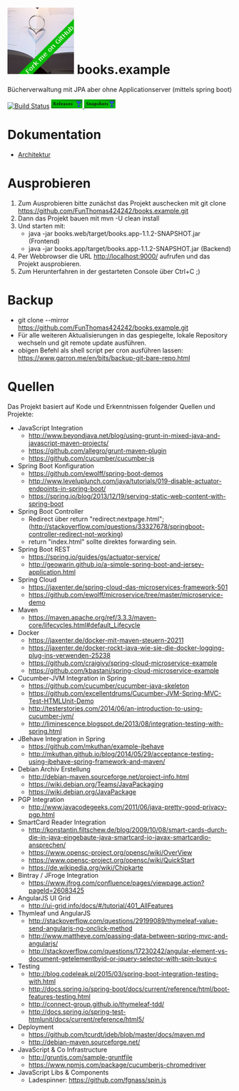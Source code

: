 # ![Books Logo](./books.web/src/main/resources/public/img/Lieblingsbuch149x149.png) books.example
Bücherverwaltung mit JPA aber ohne Applicationserver (mittels spring boot) 

[![Build Status](https://travis-ci.org/FunThomas424242/books.example.svg?branch=master)](https://travis-ci.org/FunThomas424242/books.example)
[ ![Download Releases](./src/main/resources/img/Releases.png) ](https://bintray.com/funthomas424242/books.example/books.example/_latestVersion)
[ ![Download Snapshots](./src/main/resources/img/Snapshots.png) ](http://oss.jfrog.org/simple/oss-snapshot-local/gh/funthomas424242/webapp/)

# Dokumentation
* [Architektur](src/site/markdown/architecture/01_EinfuehrungZiele.md)

# Ausprobieren
1. Zum Ausprobieren bitte zunächst das Projekt auschecken mit git clone https://github.com/FunThomas424242/books.example.git
1. Dann das Projekt bauen mit mvn  -U clean install
1. Und starten mit:
   * java -jar books.web/target/books.app-1.1.2-SNAPSHOT.jar (Frontend)
   * java -jar books.app/target/books.app-1.1.2-SNAPSHOT.jar (Backend)
1. Per Webbrowser die URL [http://localhost:9000/](http://localhost:9000/) aufrufen und das Projekt ausprobieren.
2. Zum Herunterfahren in der gestarteten Console über Ctrl+C ;)

# Backup
* git clone --mirror https://github.com/FunThomas424242/books.example.git
* Für alle weiteren Aktualisierungen in das gespiegelte, lokale Repository wechseln und git remote update ausführen.
* obigen Befehl als shell script per cron ausführen lassen: https://www.garron.me/en/bits/backup-git-bare-repo.html

# Quellen
Das Projekt basiert auf Kode und Erkenntnissen folgender Quellen und Projekte:

* JavaScript Integration
    * http://www.beyondjava.net/blog/using-grunt-in-mixed-java-and-javascript-maven-projects/
    * https://github.com/allegro/grunt-maven-plugin
    * https://github.com/cucumber/cucumber-js
* Spring Boot Konfiguration
    * https://github.com/ewolff/spring-boot-demos 
    * http://www.leveluplunch.com/java/tutorials/019-disable-actuator-endpoints-in-spring-boot/
    * https://spring.io/blog/2013/12/19/serving-static-web-content-with-spring-boot
* Spring Boot Controller
    * Redirect über return "redirect:nextpage.html"; (http://stackoverflow.com/questions/33327678/springboot-controller-redirect-not-working)
    * return "index.html" sollte direktes forwarding sein.
* Spring Boot REST
    * https://spring.io/guides/gs/actuator-service/
    * http://geowarin.github.io/a-simple-spring-boot-and-jersey-application.html
* Spring Cloud
    * https://jaxenter.de/spring-cloud-das-microservices-framework-501
    * https://github.com/ewolff/microservice/tree/master/microservice-demo
* Maven
    * https://maven.apache.org/ref/3.3.3/maven-core/lifecycles.html#default_Lifecycle
* Docker
    * https://jaxenter.de/docker-mit-maven-steuern-20211
    * https://jaxenter.de/docker-rockt-java-wie-sie-die-docker-logging-plug-ins-verwenden-25238
    * https://github.com/craigivy/spring-cloud-microservice-example
    * https://github.com/kbastani/spring-cloud-microservice-example
* Cucumber-JVM Integration in Spring
    * https://github.com/cucumber/cucumber-java-skeleton
    * https://github.com/excellentdrums/Cucumber-JVM-Spring-MVC-Test-HTMLUnit-Demo
    * http://testerstories.com/2014/06/an-introduction-to-using-cucumber-jvm/
    * http://liminescence.blogspot.de/2013/08/integration-testing-with-spring.html
* JBehave Integration in Spring
    * https://github.com/mkuthan/example-jbehave
    * http://mkuthan.github.io/blog/2014/05/29/acceptance-testing-using-jbehave-spring-framework-and-maven/
* Debian Archiv Erstellung
    * http://debian-maven.sourceforge.net/project-info.html
    * https://wiki.debian.org/Teams/JavaPackaging
    * https://wiki.debian.org/JavaPackage
* PGP Integration
    * http://www.javacodegeeks.com/2011/06/java-pretty-good-privacy-pgp.html
* SmartCard Reader Integration
    * http://konstantin.filtschew.de/blog/2009/10/08/smart-cards-durch-die-in-java-eingebaute-java-smartcard-io-javax-smartcardio-ansprechen/
    * https://www.opensc-project.org/opensc/wiki/OverView
    * https://www.opensc-project.org/opensc/wiki/QuickStart
    * https://de.wikipedia.org/wiki/Chipkarte
* Bintray / JFroge Integration
    * https://www.jfrog.com/confluence/pages/viewpage.action?pageId=26083425
* AngularJS UI Grid
   * http://ui-grid.info/docs/#/tutorial/401_AllFeatures
* Thymleaf und AngularJS
   * http://stackoverflow.com/questions/29199089/thymeleaf-value-send-angularjs-ng-onclick-method
   * http://www.mattheye.com/passing-data-between-spring-mvc-and-angularjs/
   * http://stackoverflow.com/questions/17230242/angular-element-vs-document-getelementbyid-or-jquery-selector-with-spin-busy-c
* Testing
   * http://blog.codeleak.pl/2015/03/spring-boot-integration-testing-with.html
   * http://docs.spring.io/spring-boot/docs/current/reference/html/boot-features-testing.html
   * http://connect-group.github.io/thymeleaf-tdd/
   * http://docs.spring.io/spring-test-htmlunit/docs/current/reference/html5/
* Deployment
    * https://github.com/tcurdt/jdeb/blob/master/docs/maven.md
    * http://debian-maven.sourceforge.net/
* JavaScript & Co Infrastructure
    * http://gruntjs.com/sample-gruntfile
    * https://www.npmjs.com/package/cucumberjs-chromedriver
* JavaScript Libs & Components 
    * Ladespinner: https://github.com/fgnass/spin.js



